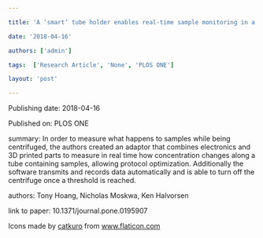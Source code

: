 ---
title: 'A ‘smart’ tube holder enables real-time sample monitoring in a standard lab centrifuge'
date: '2018-04-16'
authors: ['admin']
tags:  ['Research Article', 'None', 'PLOS ONE']
layout: 'post'
---
Publishing date: 2018-04-16

Published on: PLOS ONE

summary: In order to measure what happens to samples while being centrifuged, the authors created an adaptor that combines electronics and 3D printed parts
to measure in real time how concentration changes along a tube containing samples, allowing protocol optimization. Additionally the software transmits and records data automatically and is able to turn off the centrifuge once a threshold is reached. 


authors: Tony Hoang, Nicholas Moskwa, Ken Halvorsen

link to paper: 10.1371/journal.pone.0195907

Icons made by <a href="https://www.flaticon.com/free-icon/bookshelves_3576884" title="catkuro">catkuro</a> from <a href="https://www.flaticon.com/" title="Flaticon"> www.flaticon.com</a>